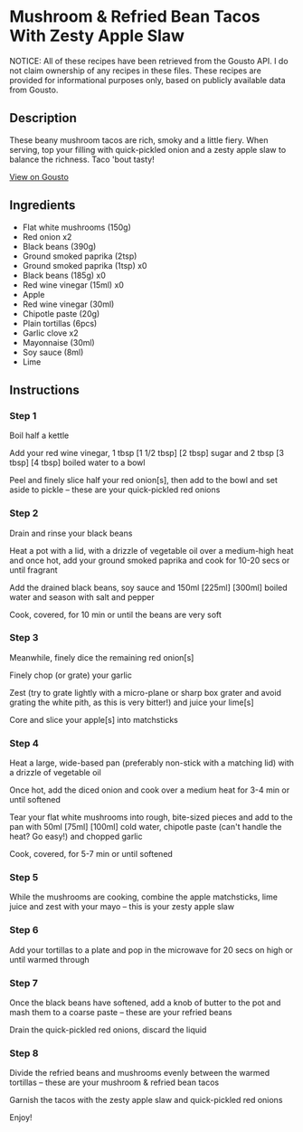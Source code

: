 # Mushroom & Refried Bean Tacos With Zesty Apple Slaw

NOTICE: All of these recipes have been retrieved from the Gousto API. I do not claim ownership of any recipes in these files. These recipes are provided for informational purposes only, based on publicly available data from Gousto.

## Description

These beany mushroom tacos are rich, smoky and a little fiery. When serving, top your filling with quick-pickled onion and a zesty apple slaw to balance the richness. Taco 'bout tasty!

[View on Gousto](https://www.gousto.co.uk/recipes/cookbook/mushroom-refried-bean-tacos-with-zesty-apple-slaw)

## Ingredients

- Flat white mushrooms (150g)
- Red onion x2
- Black beans (390g)
- Ground smoked paprika (2tsp)
- Ground smoked paprika (1tsp) x0
- Black beans (185g) x0
- Red wine vinegar (15ml) x0
- Apple
- Red wine vinegar (30ml)
- Chipotle paste (20g)
- Plain tortillas (6pcs)
- Garlic clove x2
- Mayonnaise (30ml)
- Soy sauce (8ml)
- Lime

## Instructions


### Step 1

Boil half a kettle

Add your red wine vinegar, 1 tbsp <span class="text-purple">[1 1/2 tbsp]</span> <span class="text-danger">[2 tbsp] </span>sugar and 2 tbsp <span class="text-purple">[3 tbsp]</span> <span class="text-danger">[4 tbsp]</span> boiled water to a bowl

Peel and finely slice half your red onion[s], then add to the bowl and set aside to pickle – these are your quick-pickled red onions


### Step 2

Drain and rinse your black beans

Heat a pot with a lid, with a drizzle of vegetable oil over a medium-high heat and once hot, add your ground smoked paprika and cook for 10-20 secs or until fragrant

Add the drained black beans, soy sauce and 150ml <span class="text-purple">[225ml]</span> <span class="text-danger">[300ml]</span> boiled water and season with salt and pepper

Cook, covered, for 10 min or until the beans are very soft


### Step 3

Meanwhile, finely dice the remaining red onion[s]

Finely chop (or grate) your garlic

Zest (try to grate lightly with a micro-plane or sharp box grater and avoid grating the white pith, as this is very bitter!) and juice your lime[s]

Core and slice your apple[s] into matchsticks


### Step 4

Heat a large, wide-based pan (preferably non-stick with a matching lid) with a drizzle of vegetable oil

Once hot, add the diced onion and cook over a medium heat for 3-4 min or until softened

Tear your flat white mushrooms into rough, bite-sized pieces and add to the pan with 50ml <span class="text-purple">[75ml]</span> <span class="text-danger">[100ml] </span>cold water, chipotle paste (can't handle the heat? Go easy!) and chopped garlic

Cook, covered, for 5-7 min or until softened


### Step 5

While the mushrooms are cooking, combine the apple matchsticks, lime juice and zest with your mayo – this is your zesty apple slaw


### Step 6

Add your tortillas to a plate and pop in the microwave for 20 secs on high or until warmed through


### Step 7

Once the black beans have softened, add a knob of butter to the pot and mash them to a coarse paste – these are your refried beans

Drain the quick-pickled red onions, discard the liquid

### Step 8

Divide the refried beans and mushrooms evenly between the warmed tortillas – these are your mushroom & refried bean tacos

Garnish the tacos with the zesty apple slaw and quick-pickled red onions

Enjoy!

